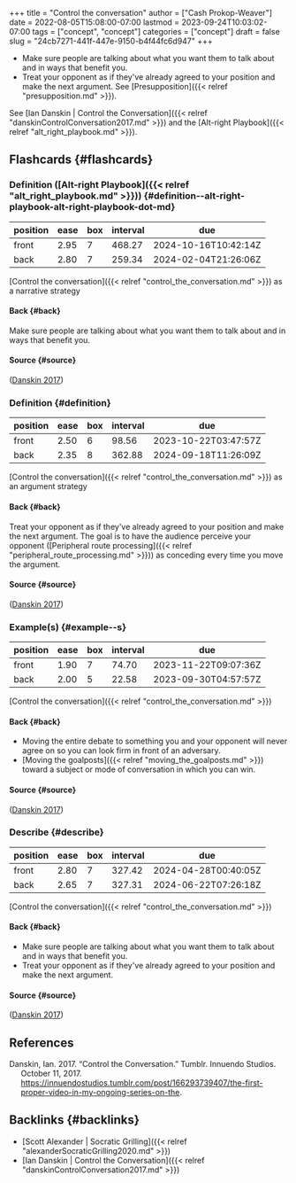 +++
title = "Control the conversation"
author = ["Cash Prokop-Weaver"]
date = 2022-08-05T15:08:00-07:00
lastmod = 2023-09-24T10:03:02-07:00
tags = ["concept", "concept"]
categories = ["concept"]
draft = false
slug = "24cb7271-441f-447e-9150-b4f44fc6d947"
+++

-   Make sure people are talking about what you want them to talk about and in ways that benefit you.
-   Treat your opponent as if they've already agreed to your position and make the next argument. See [Presupposition]({{< relref "presupposition.md" >}}).

See [Ian Danskin | Control the Conversation]({{< relref "danskinControlConversation2017.md" >}}) and the [Alt-right Playbook]({{< relref "alt_right_playbook.md" >}}).


## Flashcards {#flashcards}


### Definition ([Alt-right Playbook]({{< relref "alt_right_playbook.md" >}})) {#definition--alt-right-playbook-alt-right-playbook-dot-md}

| position | ease | box | interval | due                  |
|----------|------|-----|----------|----------------------|
| front    | 2.95 | 7   | 468.27   | 2024-10-16T10:42:14Z |
| back     | 2.80 | 7   | 259.34   | 2024-02-04T21:26:06Z |

[Control the conversation]({{< relref "control_the_conversation.md" >}}) as a narrative strategy


#### Back {#back}

Make sure people are talking about what you want them to talk about and in ways that benefit you.


#### Source {#source}

(<a href="#citeproc_bib_item_1">Danskin 2017</a>)


### Definition {#definition}

| position | ease | box | interval | due                  |
|----------|------|-----|----------|----------------------|
| front    | 2.50 | 6   | 98.56    | 2023-10-22T03:47:57Z |
| back     | 2.35 | 8   | 362.88   | 2024-09-18T11:26:09Z |

[Control the conversation]({{< relref "control_the_conversation.md" >}}) as an argument strategy


#### Back {#back}

Treat your opponent as if they've already agreed to your position and make the next argument. The goal is to have the audience perceive your opponent ([Peripheral route processing]({{< relref "peripheral_route_processing.md" >}})) as conceding every time you move the argument.


#### Source {#source}

(<a href="#citeproc_bib_item_1">Danskin 2017</a>)


### Example(s) {#example--s}

| position | ease | box | interval | due                  |
|----------|------|-----|----------|----------------------|
| front    | 1.90 | 7   | 74.70    | 2023-11-22T09:07:36Z |
| back     | 2.00 | 5   | 22.58    | 2023-09-30T04:57:57Z |

[Control the conversation]({{< relref "control_the_conversation.md" >}})


#### Back {#back}

-   Moving the entire debate to something you and your opponent will never agree on so you can look firm in front of an adversary.
-   [Moving the goalposts]({{< relref "moving_the_goalposts.md" >}}) toward a subject or mode of conversation in which you can win.


#### Source {#source}

(<a href="#citeproc_bib_item_1">Danskin 2017</a>)


### Describe {#describe}

| position | ease | box | interval | due                  |
|----------|------|-----|----------|----------------------|
| front    | 2.80 | 7   | 327.42   | 2024-04-28T00:40:05Z |
| back     | 2.65 | 7   | 327.31   | 2024-06-22T07:26:18Z |

[Control the conversation]({{< relref "control_the_conversation.md" >}})


#### Back {#back}

-   Make sure people are talking about what you want them to talk about and in ways that benefit you.
-   Treat your opponent as if they've already agreed to your position and make the next argument.


#### Source {#source}

(<a href="#citeproc_bib_item_1">Danskin 2017</a>)

## References

<style>.csl-entry{text-indent: -1.5em; margin-left: 1.5em;}</style><div class="csl-bib-body">
  <div class="csl-entry"><a id="citeproc_bib_item_1"></a>Danskin, Ian. 2017. “Control the Conversation.” Tumblr. Innuendo Studios. October 11, 2017. <a href="https://innuendostudios.tumblr.com/post/166293739407/the-first-proper-video-in-my-ongoing-series-on-the">https://innuendostudios.tumblr.com/post/166293739407/the-first-proper-video-in-my-ongoing-series-on-the</a>.</div>
</div>


## Backlinks {#backlinks}

-   [Scott Alexander | Socratic Grilling]({{< relref "alexanderSocraticGrilling2020.md" >}})
-   [Ian Danskin | Control the Conversation]({{< relref "danskinControlConversation2017.md" >}})
